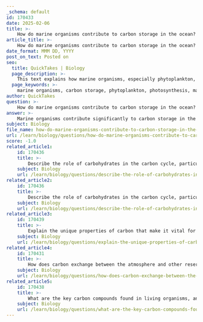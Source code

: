 ```yaml
---
_schema: default
id: 170433
date: 2025-02-06
title: >-
    How do marine organisms contribute to carbon storage in the ocean?
article_title: >-
    How do marine organisms contribute to carbon storage in the ocean?
date_format: MMM DD, YYYY
post_on_text: Posted on
seo:
  title: QuickTakes | Biology
  page_description: >-
    This text explains how marine organisms, especially phytoplankton, contribute to carbon storage in the ocean through processes like photosynthesis, marine snow formation, and the biological pump, highlighting their role in regulating the global carbon cycle and impacts from climate change.
  page_keywords: >-
    marine organisms, carbon storage, phytoplankton, photosynthesis, marine snow, biological pump, carbon sequestration, ocean acidification, climate change, carbon cycle
author: QuickTakes
question: >-
    How do marine organisms contribute to carbon storage in the ocean?
answer: >-
    Marine organisms contribute significantly to carbon storage in the ocean through various processes, primarily involving phytoplankton, marine snow, and the biological pump. Here’s a detailed explanation of how these mechanisms work:\n\n### 1. Photosynthesis by Phytoplankton\nPhytoplankton are microscopic plants that inhabit the upper layers of the ocean. They play a crucial role in the marine carbon cycle by performing photosynthesis, which involves the conversion of carbon dioxide (CO2) into organic matter using sunlight. This process not only captures carbon but also produces oxygen, forming the base of the marine food web. During periods of high phytoplankton growth, known as blooms, the oceans can absorb significant amounts of CO2, contributing to long-term carbon sequestration when these organisms die and sink to the ocean floor.\n\n### 2. Marine Snow\nMarine snow consists of organic material, including dead organisms, fecal matter, and other debris, that continuously falls from the upper layers of the ocean to the deeper layers. This phenomenon is vital for carbon transfer in marine environments. As marine snow descends, it carries organic carbon from the surface, where photosynthesis occurs, to the ocean floor. This transport is essential for sequestering carbon, as it removes carbon from the atmosphere and surface waters, where it could otherwise contribute to greenhouse gas concentrations.\n\n### 3. Biological Pump\nThe biological pump is a key mechanism through which oceans sequester carbon. Phytoplankton absorb CO2 during photosynthesis, converting it into organic matter (biomass). When phytoplankton die or are consumed by other marine organisms, their organic matter can sink to the ocean floor, effectively transporting carbon from the surface to deeper waters. This process can sequester carbon for long periods, sometimes for centuries, as the carbon is stored in sediments.\n\n### 4. Carbon Sequestration in Sediments\nOnce marine snow reaches the ocean floor, the carbon it contains can be sequestered in sediments. This long-term storage is essential for mitigating climate change, as it prevents carbon from re-entering the atmosphere. The organic matter in sediments can be decomposed by bacteria and other microorganisms, which can either release carbon back into the water or sequester it further, depending on the conditions.\n\n### 5. Impact of Climate Change\nWhile marine organisms play a crucial role in carbon storage, climate change poses significant challenges. Increased absorption of CO2 by the oceans leads to ocean acidification, which can adversely affect marine life, particularly organisms that rely on calcium carbonate for their shells and skeletons, such as corals and shellfish. This disruption can alter species interactions and ecosystem dynamics, potentially leading to a loss of biodiversity and ecosystem resilience.\n\n### Summary\nIn summary, marine organisms, particularly phytoplankton, contribute to carbon storage in the ocean through photosynthesis, the formation of marine snow, and the biological pump. These processes facilitate the transport and long-term sequestration of carbon, playing a vital role in regulating global carbon levels and mitigating climate change.
subject: Biology
file_name: how-do-marine-organisms-contribute-to-carbon-storage-in-the-ocean.md
url: /learn/biology/questions/how-do-marine-organisms-contribute-to-carbon-storage-in-the-ocean
score: -1.0
related_article1:
    id: 170436
    title: >-
        Describe the role of carbohydrates in the carbon cycle, particularly in photosynthesis.
    subject: Biology
    url: /learn/biology/questions/describe-the-role-of-carbohydrates-in-the-carbon-cycle-particularly-in-photosynthesis
related_article2:
    id: 170436
    title: >-
        Describe the role of carbohydrates in the carbon cycle, particularly in photosynthesis.
    subject: Biology
    url: /learn/biology/questions/describe-the-role-of-carbohydrates-in-the-carbon-cycle-particularly-in-photosynthesis
related_article3:
    id: 170439
    title: >-
        Explain the unique properties of carbon that make it vital for biological processes.
    subject: Biology
    url: /learn/biology/questions/explain-the-unique-properties-of-carbon-that-make-it-vital-for-biological-processes
related_article4:
    id: 170431
    title: >-
        How does carbon exchange between the atmosphere and other reservoirs affect the climate?
    subject: Biology
    url: /learn/biology/questions/how-does-carbon-exchange-between-the-atmosphere-and-other-reservoirs-affect-the-climate
related_article5:
    id: 170438
    title: >-
        What are the key carbon compounds found in living organisms, and why is carbon essential for life?
    subject: Biology
    url: /learn/biology/questions/what-are-the-key-carbon-compounds-found-in-living-organisms-and-why-is-carbon-essential-for-life
---
```


&nbsp;